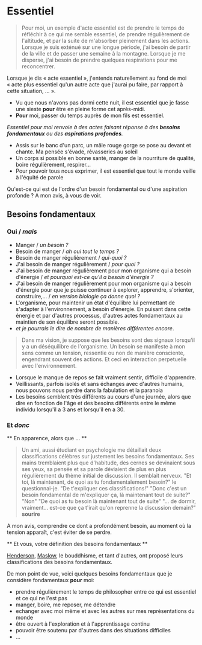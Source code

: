 # Essentiel

> Pour moi, un exemple d'acte essentiel est de prendre le temps de réfléchir à ce qui me semble essentiel, de prendre régulièrement de l'altitude, et par la suite de m'absorber pleinement dans les actions. Lorsque je suis exténué sur une longue période, j'ai besoin de partir de la ville et de passer une semaine à la montagne. Lorsque je me disperse, j'ai besoin de prendre quelques respirations pour me reconcentrer.

Lorsque je dis « acte essentiel », j'entends naturellement au fond de moi « acte plus essentiel qu'un autre acte que j'aurai pu faire, par rapport à cette situation, ... ». 

* Vu que nous n'avons pas dormi cette nuit, il est essentiel que je fasse une sieste **pour** être en pleine forme cet après-midi. 
* **Pour** moi, passer du temps auprès de mon fils est essentiel. 

*Essentiel pour moi renvoie à des actes faisant réponse à des **besoins fondamentaux** ou des **aspirations profondes**.* 

* Assis sur le banc d'un parc, un mâle rouge gorge se pose au devant et chante. Ma pensée s'évade, rêvasseries au soleil
* Un corps si possible en bonne santé, manger de la nourriture de qualité, boire régulièrement, respirer... 
* Pour pouvoir tous nous exprimer, il est essentiel que tout le monde veille à l'équité de parole

Qu'est-ce qui est de l'ordre d'un besoin fondamental ou d'une aspiration profonde ? A mon avis, à vous de voir. 

## Besoins fondamentaux

### Oui / *mais*

* Manger / *un besoin ?*
* Besoin de manger / *ah oui tout le temps ?*
* Besoin de manger régulièrement / *qui-quoi ?*
* J'ai besoin de manger régulièrement / *pour quoi ?*
* J'ai besoin de manger régulièrement pour mon organisme qui a besoin d'énergie / *et pourquoi est-ce qu'il a besoin d'énergie ?*
* J'ai besoin de manger régulièrement pour mon organisme qui a besoin d'énergie pour que je puisse continuer à explorer, apprendre, s'orienter, construire,…  / *en version biologie ça donne quoi ?*
* L'organisme, pour maintenir un état d'équilibre lui permettant de s'adapter à l'environnement, a besoin d'énergie. En puisant dans cette énergie et par d'autres processus, d'autres actes fondamentaux au maintien de son équilibre seront possible. 
* *et je pourrais le dire de nombre de manières différentes encore*. 

> Dans ma vision, je suppose que les besoins sont des signaux lorsqu'il y a un déséquilibre de l'organisme. 
Un besoin se manifeste à mon sens comme un tension, ressentie ou non de manière consciente, engendrant souvent des actions. Et ceci en interaction perpetuelle avec l'environnement.

* Lorsque le manque de repos se fait vraiment sentir, difficile d'apprendre. 
* Veillissants, parfois isolés et sans échanges avec d'autres humains, nous pouvons nous perdre dans la fabulation et la paranoia
* Les besoins semblent très différents au cours d'une journée, alors que dire en fonction de l'âge et des besoins différents entre le même individu lorsqu'il a 3 ans et lorsqu'il en a 30. 

### Et *donc*

** En apparence, alors que ... **

> Un ami, aussi étudiant en psychologie me détaillait deux classifications célèbres sur justement les besoins fondamentaux. Ses mains tremblaient plus que d'habitude, des cernes se devinaient sous ses yeux, sa pensée et sa parole déviaient de plus en plus régulièrement du thème initial de discussion. Il semblait nerveux. "Et toi, là maintenant, de quoi as tu fondamentalement besoin?" le questionnai-je. "De t'expliquer ces classifications!" "Donc c'est un besoin fondamental de m'expliquer ça, là maintenant tout de suite?" "Non" "De quoi as tu besoin là maintenant tout de suite" "... de dormir, vraiment... est-ce que ça t'irait qu'on reprenne la discussion demain?" **sourire**

A mon avis, comprendre ce dont a profondément besoin, au moment où la tension apparaît, c'est éviter de se perdre.

** Et vous, votre définition des besoins fondamentaux **

[Henderson](https://fr.wikipedia.org/wiki/Quatorze_besoins_fondamentaux_selon_Virginia_Henderson), [Maslow](https://fr.wikipedia.org/wiki/Pyramide_des_besoins), le bouddhisme, et tant d'autres, ont proposé leurs classifications des besoins fondamentaux. 

De mon point de vue, voici quelques besoins fondamentaux que je considère fondamentaux **pour** moi:

* prendre régulièrement le temps de philosopher entre ce qui est essentiel et ce qui ne l'est pas
* manger, boire, me reposer, me détendre
* echanger avec moi même et avec les autres sur mes représentations du monde
* être ouvert à l'exploration et à l'apprentissage continu
* pouvoir être soutenu par d'autres dans des situations difficiles
* ... 



